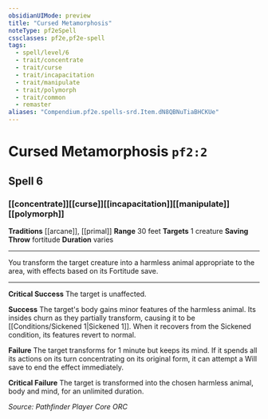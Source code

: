 ```yaml
---
obsidianUIMode: preview
title: "Cursed Metamorphosis"
noteType: pf2eSpell
cssclasses: pf2e,pf2e-spell
tags:
  - spell/level/6
  - trait/concentrate
  - trait/curse
  - trait/incapacitation
  - trait/manipulate
  - trait/polymorph
  - trait/common
  - remaster
aliases: "Compendium.pf2e.spells-srd.Item.dN8QBNuTiaBHCKUe" 
---
```

# Cursed Metamorphosis  `pf2:2`  
## Spell 6
### [[concentrate]][[curse]][[incapacitation]][[manipulate]][[polymorph]]
**Traditions** [[arcane]], [[primal]]
**Range** 30 feet
**Targets** 1 creature
**Saving Throw**  fortitude
**Duration** varies
* * * 
You transform the target creature into a harmless animal appropriate to the area, with effects based on its Fortitude save.

* * *

**Critical Success** The target is unaffected.

**Success** The target's body gains minor features of the harmless animal. Its insides churn as they partially transform, causing it to be [[Conditions/Sickened 1|Sickened 1]]. When it recovers from the Sickened condition, its features revert to normal.

**Failure** The target transforms for 1 minute but keeps its mind. If it spends all its actions on its turn concentrating on its original form, it can attempt a Will save to end the effect immediately.

**Critical Failure** The target is transformed into the chosen harmless animal, body and mind, for an unlimited duration.

*Source: Pathfinder Player Core*
*ORC*